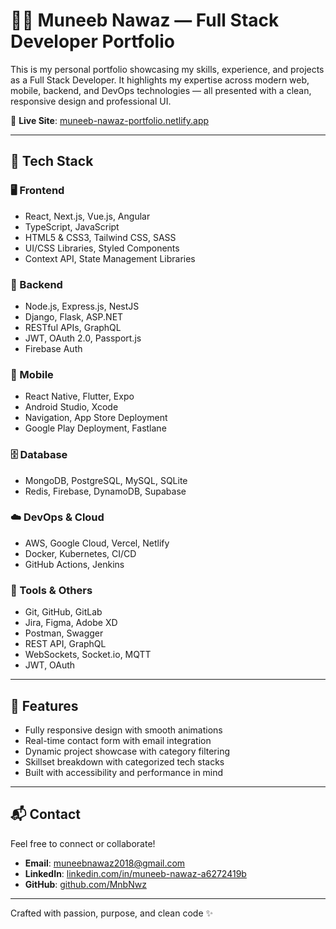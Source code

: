 # 🧑‍💻 Muneeb Nawaz — Full Stack Developer Portfolio

This is my personal portfolio showcasing my skills, experience, and projects as a Full Stack Developer. It highlights my expertise across modern web, mobile, backend, and DevOps technologies — all presented with a clean, responsive design and professional UI.

🔗 **Live Site**: [muneeb-nawaz-portfolio.netlify.app](https://muneeb-nawaz-portfolio.netlify.app)

---

## 🚀 Tech Stack

### 🖥️ Frontend
- React, Next.js, Vue.js, Angular
- TypeScript, JavaScript
- HTML5 & CSS3, Tailwind CSS, SASS
- UI/CSS Libraries, Styled Components
- Context API, State Management Libraries

### 🧠 Backend
- Node.js, Express.js, NestJS
- Django, Flask, ASP.NET
- RESTful APIs, GraphQL
- JWT, OAuth 2.0, Passport.js
- Firebase Auth

### 📱 Mobile
- React Native, Flutter, Expo
- Android Studio, Xcode
- Navigation, App Store Deployment
- Google Play Deployment, Fastlane

### 🗄️ Database
- MongoDB, PostgreSQL, MySQL, SQLite
- Redis, Firebase, DynamoDB, Supabase

### ☁️ DevOps & Cloud
- AWS, Google Cloud, Vercel, Netlify
- Docker, Kubernetes, CI/CD
- GitHub Actions, Jenkins

### 🧰 Tools & Others
- Git, GitHub, GitLab
- Jira, Figma, Adobe XD
- Postman, Swagger
- REST API, GraphQL
- WebSockets, Socket.io, MQTT
- JWT, OAuth

---

## 🧩 Features

- Fully responsive design with smooth animations
- Real-time contact form with email integration
- Dynamic project showcase with category filtering
- Skillset breakdown with categorized tech stacks
- Built with accessibility and performance in mind

---

## 📬 Contact

Feel free to connect or collaborate!

- **Email**: muneebnawaz2018@gmail.com
- **LinkedIn**: [linkedin.com/in/muneeb-nawaz-a6272419b](https://www.linkedin.com/in/muneeb-nawaz-a6272419b/)
- **GitHub**: [github.com/MnbNwz](https://github.com/MnbNwz)

---

Crafted with passion, purpose, and clean code ✨
